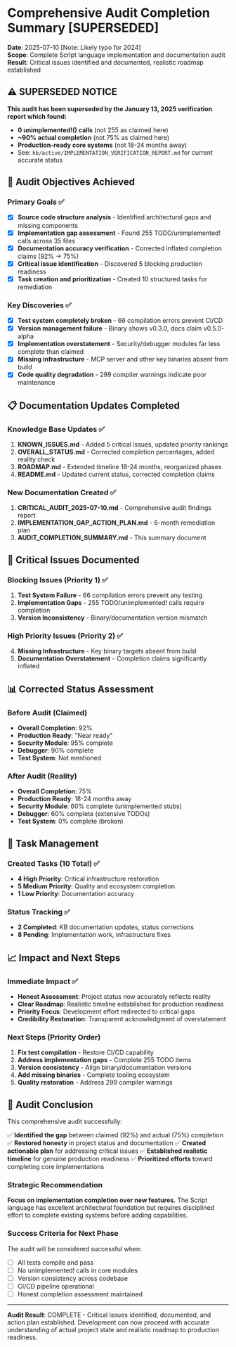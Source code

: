 # Comprehensive Audit Completion Summary [SUPERSEDED]

**Date**: 2025-07-10 [Note: Likely typo for 2024]  
**Scope**: Complete Script language implementation and documentation audit  
**Result**: Critical issues identified and documented, realistic roadmap established

## ⚠️ SUPERSEDED NOTICE
**This audit has been superseded by the January 13, 2025 verification report which found:**
- **0 unimplemented!() calls** (not 255 as claimed here)
- **~90% actual completion** (not 75% as claimed here)
- **Production-ready core systems** (not 18-24 months away)
- See: `kb/active/IMPLEMENTATION_VERIFICATION_REPORT.md` for current accurate status

## 🎯 Audit Objectives Achieved

### Primary Goals ✅
- [x] **Source code structure analysis** - Identified architectural gaps and missing components
- [x] **Implementation gap assessment** - Found 255 TODO/unimplemented! calls across 35 files
- [x] **Documentation accuracy verification** - Corrected inflated completion claims (92% → 75%)
- [x] **Critical issue identification** - Discovered 5 blocking production readiness
- [x] **Task creation and prioritization** - Created 10 structured tasks for remediation

### Key Discoveries ✅
- [x] **Test system completely broken** - 66 compilation errors prevent CI/CD
- [x] **Version management failure** - Binary shows v0.3.0, docs claim v0.5.0-alpha
- [x] **Implementation overstatement** - Security/debugger modules far less complete than claimed
- [x] **Missing infrastructure** - MCP server and other key binaries absent from build
- [x] **Code quality degradation** - 299 compiler warnings indicate poor maintenance

## 📋 Documentation Updates Completed

### Knowledge Base Updates ✅
1. **KNOWN_ISSUES.md** - Added 5 critical issues, updated priority rankings
2. **OVERALL_STATUS.md** - Corrected completion percentages, added reality check
3. **ROADMAP.md** - Extended timeline 18-24 months, reorganized phases
4. **README.md** - Updated current status, corrected completion claims

### New Documentation Created ✅
1. **CRITICAL_AUDIT_2025-07-10.md** - Comprehensive audit findings report
2. **IMPLEMENTATION_GAP_ACTION_PLAN.md** - 6-month remediation plan
3. **AUDIT_COMPLETION_SUMMARY.md** - This summary document

## 🚨 Critical Issues Documented

### Blocking Issues (Priority 1) ✅
1. **Test System Failure** - 66 compilation errors prevent any testing
2. **Implementation Gaps** - 255 TODO/unimplemented! calls require completion
3. **Version Inconsistency** - Binary/documentation version mismatch

### High Priority Issues (Priority 2) ✅
4. **Missing Infrastructure** - Key binary targets absent from build
5. **Documentation Overstatement** - Completion claims significantly inflated

## 📊 Corrected Status Assessment

### Before Audit (Claimed)
- **Overall Completion**: 92%
- **Production Ready**: "Near ready"
- **Security Module**: 95% complete
- **Debugger**: 90% complete
- **Test System**: Not mentioned

### After Audit (Reality)
- **Overall Completion**: 75%
- **Production Ready**: 18-24 months away
- **Security Module**: 60% complete (unimplemented stubs)
- **Debugger**: 60% complete (extensive TODOs)
- **Test System**: 0% complete (broken)

## 🎯 Task Management

### Created Tasks (10 Total) ✅
- **4 High Priority**: Critical infrastructure restoration
- **5 Medium Priority**: Quality and ecosystem completion
- **1 Low Priority**: Documentation accuracy

### Status Tracking ✅
- **2 Completed**: KB documentation updates, status corrections
- **8 Pending**: Implementation work, infrastructure fixes

## 📈 Impact and Next Steps

### Immediate Impact ✅
- **Honest Assessment**: Project status now accurately reflects reality
- **Clear Roadmap**: Realistic timeline established for production readiness
- **Priority Focus**: Development effort redirected to critical gaps
- **Credibility Restoration**: Transparent acknowledgment of overstatement

### Next Steps (Priority Order)
1. **Fix test compilation** - Restore CI/CD capability
2. **Address implementation gaps** - Complete 255 TODO items
3. **Version consistency** - Align binary/documentation versions
4. **Add missing binaries** - Complete tooling ecosystem
5. **Quality restoration** - Address 299 compiler warnings

## 🏁 Audit Conclusion

This comprehensive audit successfully:

✅ **Identified the gap** between claimed (92%) and actual (75%) completion
✅ **Restored honesty** in project status and documentation
✅ **Created actionable plan** for addressing critical issues
✅ **Established realistic timeline** for genuine production readiness
✅ **Prioritized efforts** toward completing core implementations

### Strategic Recommendation

**Focus on implementation completion over new features.** The Script language has excellent architectural foundation but requires disciplined effort to complete existing systems before adding capabilities.

### Success Criteria for Next Phase

The audit will be considered successful when:
- [ ] All tests compile and pass
- [ ] No unimplemented! calls in core modules
- [ ] Version consistency across codebase
- [ ] CI/CD pipeline operational
- [ ] Honest completion assessment maintained

---

**Audit Result**: COMPLETE - Critical issues identified, documented, and action plan established. Development can now proceed with accurate understanding of actual project state and realistic roadmap to production readiness.